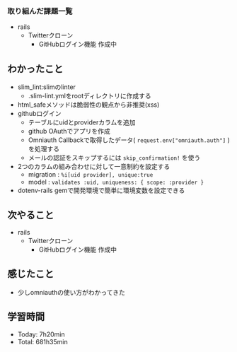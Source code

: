 ### 取り組んだ課題一覧
- rails
  - Twitterクローン
    - GitHubログイン機能 作成中
## わかったこと
- slim_lint:slimのlinter
  - .slim-lint.ymlをrootディレクトリに作成する
- html_safeメソッドは脆弱性の観点から非推奨(xss)
- githubログイン
  - テーブルにuidとproviderカラムを追加
  - github OAuthでアプリを作成
  - Omniauth Callbackで取得したデータ( `request.env["omniauth.auth"]` )を処理する
  - メールの認証をスキップするには `skip_confirmation!` を使う
- 2つのカラムの組み合わせに対して一意制約を設定する
  - migration : `%i[uid provider], unique:true`
  - model : `validates :uid, uniqueness: { scope: :provider }`
- dotenv-rails gemで開発環境で簡単に環境変数を設定できる
## 次やること
- rails
  - Twitterクローン
    - GitHubログイン機能 作成中
## 感じたこと
- 少しomniauthの使い方がわかってきた
## 学習時間
- Today: 7h20min
- Total: 681h35min